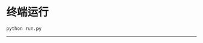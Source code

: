 # 终端运行

```shell
python run.py
```
*************************************************************************************************************************************************************************************************************************************************************************************************************************